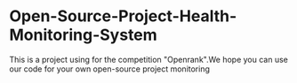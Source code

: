 # Open-Source-Project-Health-Monitoring-System
This is a project using for the competition "Openrank".We hope you can use our code for your own open-source project monitoring
